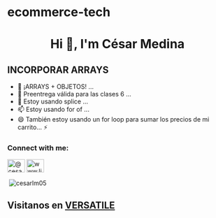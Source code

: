# ecommerce-tech

<h1 align="center">Hi 👋, I'm César Medina</h1>

<h2>INCORPORAR ARRAYS</h2>

- 👯 ¡ARRAYS + OBJETOS! ...
- 🤔 Preentrega válida para las clases 6 ...
- 💬 Estoy usando splice ...
- 📫 Estoy usando for of ...
- 😄 También estoy usando un for loop para sumar los precios de mi carrito...
⚡

<h3 align="left">Connect with me:</h3>
<p align="left">
<a href="https://codepen.io/@cesarlm05" target="blank"><img align="center" src="https://raw.githubusercontent.com/rahuldkjain/github-profile-readme-generator/master/src/images/icons/Social/codepen.svg" alt="@cesarlm05" height="30" width="40" /></a>
<a href="https://linkedin.com/in/www.linkedin.com/in/cesar-medina-57b436128" target="blank"><img align="center" src="https://raw.githubusercontent.com/rahuldkjain/github-profile-readme-generator/master/src/images/icons/Social/linked-in-alt.svg" alt="www.linkedin.com/in/cesar-medina-57b436128" height="30" width="40" /></a>
</p>


<p>&nbsp;<img align="center" src="https://github-readme-stats.vercel.app/api?username=cesarlm05&show_icons=true&locale=en" alt="cesarlm05" /></p>

<h2>Visitanos en <a href="https://cesarlm05.github.io/ecommerce-tech/index.html" target="blank">VERSATILE</a></h2>
